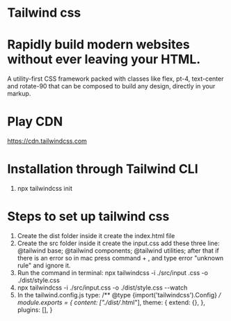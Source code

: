 # Tailwind css

# Rapidly build modern websites without ever leaving your HTML.
A utility-first CSS framework packed with classes like flex, pt-4, text-center and rotate-90 that can be composed to build any design, directly in your markup.

# Play CDN 
https://cdn.tailwindcss.com

# Installation through Tailwind CLI
1. npx tailwindcss init

# Steps to set up tailwind css
1. Create the dist folder inside it create the index.html file 
2. Create the src folder inside it create the input.css
add these three line: 
@tailwind base;
@tailwind components;
@tailwind utilities;
after that if there is an error so in mac press command + , and type error "unknown rule" and ignore it. 
3. Run the command in terminal:  npx tailwindcss -i ./src/input
.css -o ./dist/style.css
4. npx tailwindcss -i ./src/input.css -o ./dist/style.css --watch 
5. In the tailwind.config.js type: /** @type {import('tailwindcss').Config} */
module.exports = {
  content: ["./dist/*.html"],
  theme: {
    extend: {},
  },
  plugins: [],
}





